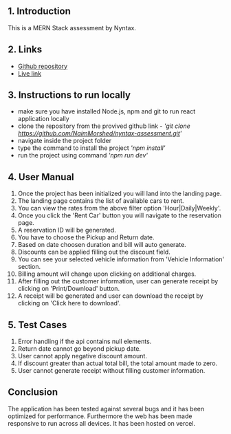 ## 1. Introduction
This is a MERN Stack assessment by Nyntax. 
## 2. Links
- [Github repository](https://github.com/NaimMorshed/nyntax-assessment)
- [Live link](https://nyntax-assessment.vercel.app/)
## 3. Instructions to run locally
- make sure you have installed Node.js, npm and git to run react application locally
- clone the repository from the provived github link - *'git clone https://github.com/NaimMorshed/nyntax-assessment.git'*
- navigate inside the project folder
- type the command to install the project *'npm install'*
- run the project using command *'npm run dev'*
## 4. User Manual
1. Once the project has been initialized you will land into the landing page.
2. The landing page contains the list of available cars to rent.
3. You can view the rates from the above filter option 'Hour|Daily|Weekly'.
4. Once you click the 'Rent Car' button you will navigate to the reservation page.
5. A reservation ID will be generated.
6. You have to choose the Pickup and Return date.
7. Based on date choosen duration and bill will auto generate.
8. Discounts can be applied filling out the discount field.
9. You can see your selected vehicle information from 'Vehicle Information' section.
10. Billing amount will change upon clicking on additional charges.
11. After filling out the customer information, user can generate receipt by clicking on 'Print/Download' button.
12. A receipt will be generated and user can download the receipt by clicking on 'Click here to download'.
## 5. Test Cases
1. Error handling if the api contains null elements.
2. Return date cannot go beyond pickup date.
3. User cannot apply negative discount amount.
4. If discount greater than actual total bill, the total amount made to zero.
5. User cannot generate receipt without filling customer information.
## Conclusion
The application has been tested against several bugs and it has been optimized for performance. Furthermore the web has been made responsive to run across all devices. It has been hosted on vercel.

